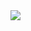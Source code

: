 <img src="https://capsule-render.vercel.app/api?type=waving&color=auto&height=200&section=header&text=munju github&fontSize=90" />
